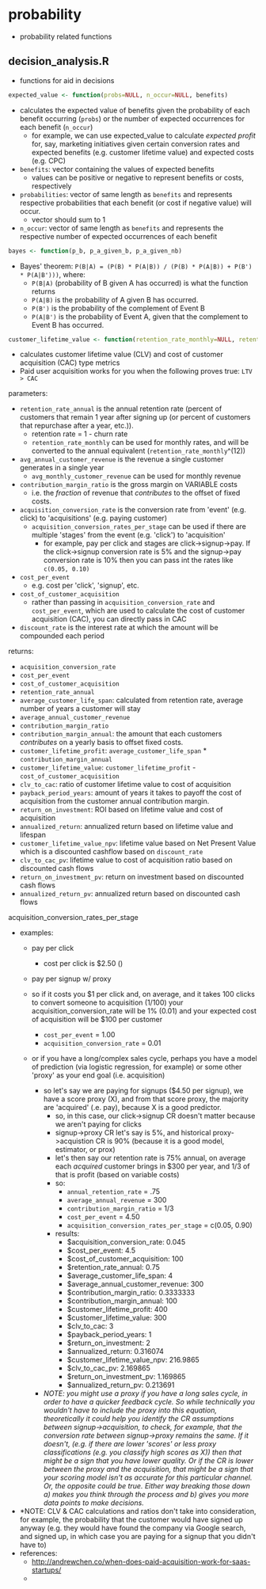 # probability

- probability related functions

## decision_analysis.R

- functions for aid in decisions

```R
expected_value <- function(probs=NULL, n_occur=NULL, benefits)
```
- calculates the expected value of benefits given the probability of each benefit occurring (`probs`) or the number of expected occurrences for each benefit (`n_occur`)
	- for example, we can use expected_value to calculate *expected profit* for, say, marketing initiatives given certain conversion rates and expected benefits (e.g. customer lifetime value) and expected costs (e.g. CPC)
- `benefits`: vector containing the values of expected benefits
	- values can be positive or negative to represent benefits or costs, respectively
- `probabilities`: vector of same length as `benefits` and represents respective probabilities that each benefit (or cost if negative value) will occur.
	- vector should sum to 1
- `n_occur`: vector of same length as `benefits` and represents the respective number of expected occurrences of each benefit

```R
bayes <- function(p_b, p_a_given_b, p_a_given_nb)
```
- Bayes' theorem: `P(B|A) = (P(B) * P(A|B)) / (P(B) * P(A|B)) + P(B') * P(A|B')))`, where:
	- `P(B|A)` (probability of B given A has occurred) is what the function returns
	- `P(A|B)` is the probability of A given B has occurred.
	- `P(B')` is the probability of the complement of Event B
	- `P(A|B')` is the probability of Event A, given that the complement to Event B has occurred.



```R
customer_lifetime_value <- function(retention_rate_monthly=NULL, retention_rate_annual=NULL, avg_monthly_customer_revenue=NULL, avg_annual_customer_revenue=NULL, contribution_margin_ratio, acquisition_conversion_rates_per_stage=NULL, acquisition_conversion_rate=NULL, cost_per_event=NULL, cost_of_customer_acquisition=NULL, discount_rate=.10)
```
- calculates customer lifetime value (CLV) and cost of customer acquisition (CAC) type metrics
- Paid user acquisition works for you when the following proves true: `LTV > CAC`

parameters:

- `retention_rate_annual` is the annual retention rate (percent of customers that remain 1 year after signing up (or percent of customers that repurchase after a year, etc.)).
	- retention rate = 1 - churn rate
	- `retention_rate_monthly` can be used for monthly rates, and will be converted to the annual equivalent (`retention_rate_monthly`^(12))
- `avg_annual_customer_revenue` is the revenue a single customer generates in a single year
	- `avg_monthly_customer_revenue` can be used for monthly revenue
- `contribution_margin_ratio` is the gross margin on VARIABLE costs
	- i.e. the *fraction* of revenue that *contributes* to the offset of fixed costs.
- `acquisition_conversion_rate` is the conversion rate from 'event' (e.g. click) to 'acquisitions' (e.g. paying customer)
	- `acquisition_conversion_rates_per_stage` can be used if there are multiple 'stages' from the event (e.g. 'click') to 'acquisition'
		- for example, pay per click and stages are click->signup->pay. If the click->signup conversion rate is 5% and the signup->pay conversion rate is 10% then you can pass int the rates like `c(0.05, 0.10)`
- `cost_per_event`
	- e.g. cost per 'click', 'signup', etc.
- `cost_of_customer_acquisition`
	- rather than passing in `acquisition_conversion_rate` and `cost_per_event`, which are used to calculate the cost of customer acquisition (CAC), you can directly pass in CAC
- `discount_rate` is the interest rate at which the amount will be compounded each period

returns:

- `acquisition_conversion_rate`
- `cost_per_event`
- `cost_of_customer_acquisition`
- `retention_rate_annual`
- `average_customer_life_span`: calculated from retention rate, average number of years a customer will stay
- `average_annual_customer_revenue`
- `contribution_margin_ratio`
- `contribution_margin_annual`: the amount that each customers *contributes* on a yearly basis to offset fixed costs.
- `customer_lifetime_profit`: `average_customer_life_span` * `contribution_margin_annual`
- `customer_lifetime_value`: `customer_lifetime_profit` - `cost_of_customer_acquisition`
- `clv_to_cac`: ratio of customer lifetime value to cost of acquisition
- `payback_period_years`: amount of years it takes to payoff the cost of acquisition from the customer annual contribution margin.
- `return_on_investment`: ROI based on lifetime value and cost of acquisition
- `annualized_return`: annualized return based on lifetime value and lifespan
- `customer_lifetime_value_npv`: lifetime value based on Net Present Value which is a discounted cashflow based on `discount_rate`
- `clv_to_cac_pv`: lifetime value to cost of acquisition ratio based on discounted cash flows
- `return_on_investment_pv`: return on investment based on discounted cash flows
- `annualized_return_pv`: annualized return based on discounted cash flows


acquisition_conversion_rates_per_stage

- examples:
	- pay per click
		- cost per click is $2.50 ()
	- pay per signup w/ proxy


	- so if it costs you $1 per click and, on average, and it takes 100 clicks to convert someone to acquisition (1/100) your acquisition_conversion_rate will be 1% (0.01) and your expected cost of acquisition will be $100 per customer
		- `cost_per_event` = 1.00
		- `acquisition_conversion_rate` = 0.01
	- or if you have a long/complex sales cycle, perhaps you have a model of prediction (via logistic regression, for example) or some other 'proxy' as your end goal (i.e. acquisition)
		- so let's say we are paying for signups ($4.50 per signup), we have a score proxy (X), and from that score proxy, the majority are 'acquired' (.e. pay), because X is a good predictor.
			- so, in this case, our click->signup CR doesn't matter because we aren't paying for clicks
			- signup->proxy CR let's say is 5%, and historical proxy->acquistion CR is 90% (because it is a good model, estimator, or prox)
			- let's then say our retention rate is 75% annual, on average each *acquired* customer brings in $300 per year, and 1/3 of that is profit (based on variable costs)
			- so:
				- `annual_retention_rate` = .75
				- `average_annual_revenue` = 300
				- `contribution_margin_ratio` = 1/3
				- `cost_per_event` = 4.50
				- `acquisition_conversion_rates_per_stage` = c(0.05, 0.90)
			- results:
				- $acquisition_conversion_rate: 0.045
				- $cost_per_event: 4.5
				- $cost_of_customer_acquisition: 100
				- $retention_rate_annual: 0.75
				- $average_customer_life_span: 4
				- $average_annual_customer_revenue: 300
				- $contribution_margin_ratio: 0.3333333
				- $contribution_margin_annual: 100
				- $customer_lifetime_profit: 400
				- $customer_lifetime_value: 300
				- $clv_to_cac: 3
				- $payback_period_years: 1
				- $return_on_investment: 2
				- $annualized_return: 0.316074
				- $customer_lifetime_value_npv: 216.9865
				- $clv_to_cac_pv: 2.169865
				- $return_on_investment_pv: 1.169865
				- $annualized_return_pv: 0.213691
		- _NOTE: you might use a proxy if you have a long sales cycle, in order to have a quicker feedback cycle. So while technically you wouldn't have to include the proxy into this equation, theoretically it could help you identify the CR assumptions between signup->acquisition, to check, for example, that the conversion rate between signup->proxy remains the same. If it doesn't, (e.g. if there are lower 'scores' or less proxy classifications (e.g. you classify high scores as X)) then that might be a sign that you have lower quality. Or if the CR is lower between the proxy and the acquisition, that might be a sign that your scoring model isn't as accurate for this particular channel. Or, the opposite could be true. Either way breaking those down a) makes you think through the process and b) gives you more data points to make decisions._
- *NOTE: CLV & CAC calculations and ratios don't take into consideration, for example, the probability that the customer would have signed up anyway (e.g. they would have found the company via Google search, and signed up, in which case you are paying for a signup that you didn't have to)
- references:
	- http://andrewchen.co/when-does-paid-acquisition-work-for-saas-startups/
	-
